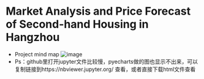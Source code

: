 # Market Analysis and Price Forecast of Second-hand Housing in Hangzhou
- Project mind map
![image](https://github.com/Aheadlyk/Market-Analysis-and-Price-Forecast-of-Second-hand-Housing-in-Hangzhou/blob/main/images/%E6%95%B0%E6%8D%AE%E5%88%86%E6%9E%90%E6%80%9D%E7%BB%B4%E5%AF%BC%E5%9B%BE.png)
- Ps：github里打开jupyter文件比较慢，pyecharts做的图也显示不出来，可以复制链接到https://nbviewer.jupyter.org/ 查看，或者直接下载html文件查看
